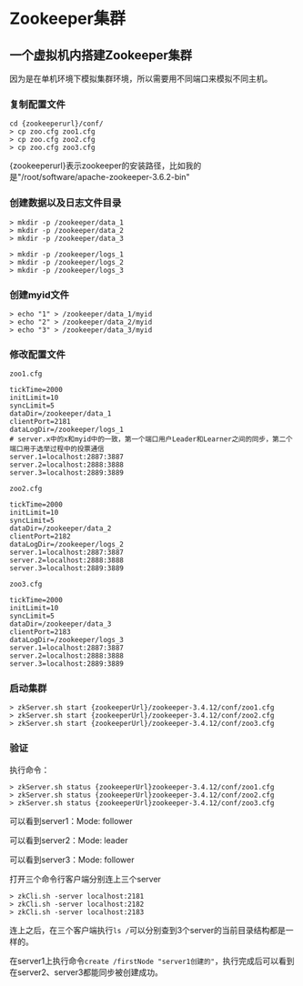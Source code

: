 # Zookeeper集群

## 一个虚拟机内搭建Zookeeper集群





因为是在单机环境下模拟集群环境，所以需要用不同端口来模拟不同主机。



### 复制配置文件



```
cd {zookeeperurl}/conf/
> cp zoo.cfg zoo1.cfg
> cp zoo.cfg zoo2.cfg
> cp zoo.cfg zoo3.cfg
```



{zookeeperurl}表示zookeeper的安装路径，比如我的是"/root/software/apache-zookeeper-3.6.2-bin"



### 创建数据以及日志文件目录



```
> mkdir -p /zookeeper/data_1
> mkdir -p /zookeeper/data_2
> mkdir -p /zookeeper/data_3
```



```
> mkdir -p /zookeeper/logs_1
> mkdir -p /zookeeper/logs_2
> mkdir -p /zookeeper/logs_3
```



### 创建myid文件



```
> echo "1" > /zookeeper/data_1/myid
> echo "2" > /zookeeper/data_2/myid
> echo "3" > /zookeeper/data_3/myid
```



### 修改配置文件



```
zoo1.cfg

tickTime=2000
initLimit=10
syncLimit=5
dataDir=/zookeeper/data_1
clientPort=2181
dataLogDir=/zookeeper/logs_1
# server.x中的x和myid中的一致，第一个端口用户Leader和Learner之间的同步，第二个端口用于选举过程中的投票通信
server.1=localhost:2887:3887
server.2=localhost:2888:3888
server.3=localhost:2889:3889
```



```
zoo2.cfg

tickTime=2000
initLimit=10
syncLimit=5
dataDir=/zookeeper/data_2
clientPort=2182
dataLogDir=/zookeeper/logs_2
server.1=localhost:2887:3887
server.2=localhost:2888:3888
server.3=localhost:2889:3889
```



```
zoo3.cfg

tickTime=2000
initLimit=10
syncLimit=5
dataDir=/zookeeper/data_3
clientPort=2183
dataLogDir=/zookeeper/logs_3
server.1=localhost:2887:3887
server.2=localhost:2888:3888
server.3=localhost:2889:3889
```



### 启动集群



```
> zkServer.sh start {zookeeperUrl}/zookeeper-3.4.12/conf/zoo1.cfg 
> zkServer.sh start {zookeeperUrl}/zookeeper-3.4.12/conf/zoo2.cfg 
> zkServer.sh start {zookeeperUrl}/zookeeper-3.4.12/conf/zoo3.cfg
```



### 验证



执行命令：



```
> zkServer.sh status {zookeeperUrl}zookeeper-3.4.12/conf/zoo1.cfg 
> zkServer.sh status {zookeeperUrl}zookeeper-3.4.12/conf/zoo2.cfg 
> zkServer.sh status {zookeeperUrl}zookeeper-3.4.12/conf/zoo3.cfg
```



可以看到server1：Mode: follower

可以看到server2：Mode: leader

可以看到server3：Mode: follower



打开三个命令行客户端分别连上三个server



```
> zkCli.sh -server localhost:2181
> zkCli.sh -server localhost:2182
> zkCli.sh -server localhost:2183
```



连上之后，在三个客户端执行`ls /`可以分别查到3个server的当前目录结构都是一样的。

在server1上执行命令`create /firstNode "server1创建的"`，执行完成后可以看到在server2、server3都能同步被创建成功。